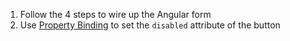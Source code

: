 1. Follow the 4 steps to wire up the Angular form
1. Use [Property Binding](https://angular.io/guide/property-binding#binding-to-a-property) to set the `disabled` attribute of the button
